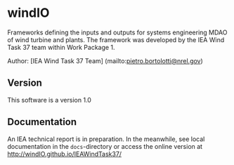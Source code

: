 # windIO

Frameworks defining the inputs and outputs for systems engineering MDAO of wind turbine and plants. The framework was developed by the IEA Wind Task 37 team within Work Package 1.

Author: [IEA Wind Task 37 Team] (mailto:pietro.bortolotti@nrel.gov)

## Version

This software is a version 1.0

## Documentation
An IEA technical report is in preparation. In the meanwhile, see local documentation in the `docs`-directory or access the online version at <http://windIO.github.io/IEAWindTask37/>